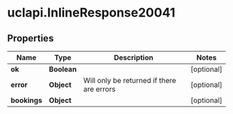 # uclapi.InlineResponse20041

## Properties

Name | Type | Description | Notes
------------ | ------------- | ------------- | -------------
**ok** | **Boolean** |  | [optional] 
**error** | **Object** | Will only be returned if there are errors | [optional] 
**bookings** | **Object** |  | [optional] 


